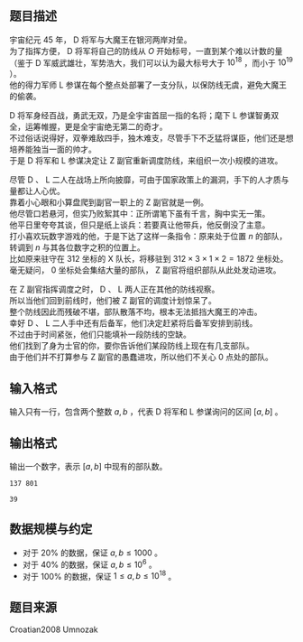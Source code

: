 ## 题目描述

宇宙纪元 45 年， D 将军与大魔王在银河两岸对垒。  
为了指挥方便， D 将军将自己的防线从 $O$ 开始标号，一直到某个难以计数的量（鉴于 D 军威武雄壮，军势浩大，我们可以认为最大标号大于 $10^{18}$ ，而小于 $10^{19}$ ）。  
他的得力军师 L  参谋在每个整点处部署了一支分队，以保防线无虞，避免大魔王的偷袭。

 D 将军身经百战，勇武无双，乃是全宇宙首屈一指的名将；麾下 L 参谋智勇双全，运筹帷握，更是全宇宙绝无第二的奇才。  
不过俗话说得好，双拳难敌四手，独木难支，尽管手下不乏猛将谋臣，他们还是想培养能独当一面的帅才。  
于是 D 将军和 L 参谋决定让 Z 副官重新调度防线，来组织一次小规模的进攻。  

 尽管 D 、 L 二人在战场上所向披靡，可由于国家政策上的漏洞，手下的人才质与量都让人心优。  
靠着小心眼和小算盘爬到副官一职上的 Z 副官就是一例。  
他尽管口若悬河，但实乃败絮其中：正所谓笔下虽有千言，胸中实无一策。  
他平日里夸夸其谈，但只是纸上谈兵：若要真让他带兵，他反倒没了主意。  
打小喜欢玩数字游戏的他，于是下达了这样一条指令：原来处于位置 $n$ 的部队，转调到 $n$ 与其各位数字之积的位置上。  
比如原来驻守在 $312$ 坐标的 X 队长，将移驻到 $312 \times 3 \times 1 \times 2 = 1872$ 坐标处。  
毫无疑问， $0$ 坐标处会集结大量的部队， Z 副官将组织部队从此处发动进攻。  

 在 Z 副官指挥调度之时， D 、 L 两人正在其他的防线视察。  
所以当他们回到前线时，他们被 Z 副官的调度计划惊呆了。  
整个防线因此而残破不堪，部队散落不均，根本无法抵挡大魔王的冲击。  
幸好 D 、 L 二人手中还有后备军，他们决定赶紧将后备军安排到前线。  
不过由于时间紧张，他们只能填补一段防线的空缺。  
他们找到了身为士官的你，要你告诉他们某段防线上现在有几支部队。  
由于他们并不打算参与 Z 副官的愚蠢进攻，所以他们不关心 $0$ 点处的部队。  
## 输入格式

输入只有一行，包含两个整数 $a , b$ ，代表 D 将军和 L 参谋询问的区间 $[a,b]$ 。

## 输出格式

输出一个数字，表示 $[a,b]$ 中现有的部队数。

```input1
137 801
```

```output1
39
```

## 数据规模与约定

- 对于 $20\%$ 的数据，保证 $a,b \le 1000$ 。
- 对于 $40\%$ 的数据，保证 $a,b \le 10^6$ 。
- 对于 $100\%$ 的数据，保证 $1 \le a,b \le 10^{18}$ 。

## 题目来源

Croatian2008 Umnozak
